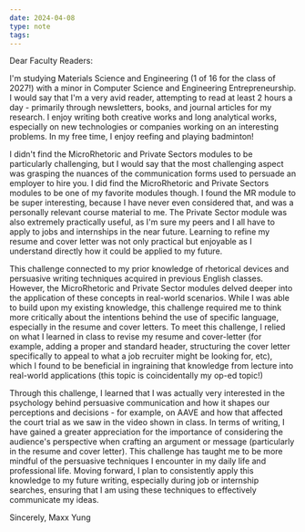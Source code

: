 ```yaml
---
date: 2024-04-08
type: note
tags: 
---
```


Dear Faculty Readers:

I'm studying Materials Science and Engineering (1 of 16 for the class of 2027!) with a minor in Computer Science and Engineering Entrepreneurship. I would say that I'm a very avid reader, attempting to read at least 2 hours a day - primarily through newsletters, books, and journal articles for my research. I enjoy writing both creative works and long analytical works, especially on new technologies or companies working on an interesting problems. In my free time, I enjoy reefing and playing badminton!

I didn't find the MicroRhetoric and Private Sectors modules to be particularly challenging, but I would say that the most challenging aspect was grasping the nuances of the communication forms used to persuade an employer to hire you. I did find the MicroRhetoric and Private Sectors modules to be one of my favorite modules though. I found the MR module to be super interesting, because I have never even considered that, and was a personally relevant course material to me. The Private Sector module was also extremely practically useful, as I'm sure my peers and I all have to apply to jobs and internships in the near future. Learning to refine my resume and cover letter was not only practical but enjoyable as I understand directly how it could be applied to my future.

This challenge connected to my prior knowledge of rhetorical devices and persuasive writing techniques acquired in previous English classes. However, the MicroRhetoric and Private Sector modules delved deeper into the application of these concepts in real-world scenarios. While I was able to build upon my existing knowledge, this challenge required me to think more critically about the intentions behind the use of specific language, especially in the resume and cover letters. To meet this challenge, I relied on what I learned in class to revise my resume and cover-letter (for example, adding a proper and standard header, structuring the cover letter specifically to appeal to what a job recruiter might be looking for, etc), which I found to be beneficial in ingraining that knowledge from lecture into real-world applications (this topic is coincidentally my op-ed topic!)

Through this challenge, I learned that I was actually very interested in the psychology behind persuasive communication and how it shapes our perceptions and decisions - for example, on AAVE and how that affected the court trial as we saw in the video shown in class. In terms of writing, I have gained a greater appreciation for the importance of considering the audience's perspective when crafting an argument or message (particularly in the resume and cover letter). This challenge has taught me to be more mindful of the persuasive techniques I encounter in my daily life and professional life. Moving forward, I plan to consistently apply this knowledge to my future writing, especially during job or internship searches, ensuring that I am using these techniques to effectively communicate my ideas.

Sincerely,
Maxx Yung